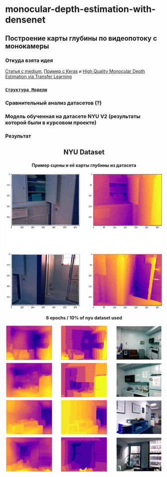 # monocular-depth-estimation-with-densenet
## Построение карты глубины по видеопотоку с монокамеры
### Откуда взята идея
[Статья с medium](https://medium.com/mlearning-ai/monocular-depth-estimation-using-u-net-6f149fc34077), [Пример с Keras](https://keras.io/examples/vision/depth_estimation/) и [High Quality Monocular Depth Estimation via Transfer Learning](https://arxiv.org/pdf/1812.11941.pdf)

### [`Структура Модели`](https://github.com/vetasavitskaya/monocular-depth-estimation-with-densenet/blob/main/results/images/model_view.png)
### Сравнительный анализ датасетов (?)

### Модель обученная на датасете NYU V2 (результаты которой были в курсовом проекте)
### Результат
## <p align="center">NYU Dataset</p>
**<p align="center">Пример сцены и её карты глубины из датасета</p>**
**<p align="center">![](https://github.com/vetasavitskaya/monocular-depth-estimation-with-densenet/blob/main/results/images/example.png)</p>**

**<p align="center">8 epochs / 10% of nyu dataset used</p>**

![*NYU Dataset Results*](https://github.com/vetasavitskaya/monocular-depth-estimation-with-densenet/blob/main/results/images/nyu_8_epochs/depth_map_test_01_2.png)
![*NYU Dataset Results*](https://github.com/vetasavitskaya/monocular-depth-estimation-with-densenet/blob/main/results/images/nyu_8_epochs/depth_map_test_02_2.png)
![*NYU Dataset Results*](https://github.com/vetasavitskaya/monocular-depth-estimation-with-densenet/blob/main/results/images/nyu_8_epochs/depth_map_test_03_2.png)
![*NYU Dataset Results*](https://github.com/vetasavitskaya/monocular-depth-estimation-with-densenet/blob/main/results/images/nyu_8_epochs/depth_map_test_04_2.png)

